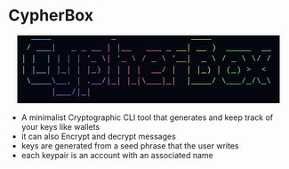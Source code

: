 # CypherBox

<p align="center">
<img src="./logo.png" class="center"></p>
</p>

- A minimalist Cryptographic CLI tool that generates and keep track of your keys like wallets
- it can also Encrypt and decrypt messages
- keys are generated from a seed phrase that the user writes
- each keypair is an account with an associated name

